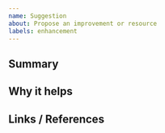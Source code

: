 ```yaml
---
name: Suggestion
about: Propose an improvement or resource
labels: enhancement
---
```


## Summary

## Why it helps

## Links / References
